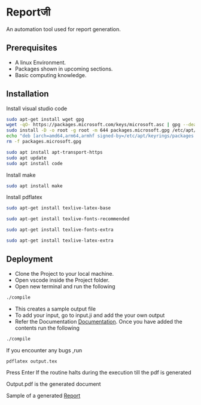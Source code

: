 
# Reportजी

An automation tool used for report generation.


## Prerequisites

- A linux Environment.
- Packages shown in upcoming sections.
- Basic computing knowledge.
## Installation

Install visual studio code

```bash
sudo apt-get install wget gpg
wget -qO- https://packages.microsoft.com/keys/microsoft.asc | gpg --dearmor > packages.microsoft.gpg
sudo install -D -o root -g root -m 644 packages.microsoft.gpg /etc/apt/keyrings/packages.microsoft.gpg
echo "deb [arch=amd64,arm64,armhf signed-by=/etc/apt/keyrings/packages.microsoft.gpg] https://packages.microsoft.com/repos/code stable main" |sudo tee /etc/apt/sources.list.d/vscode.list > /dev/null
rm -f packages.microsoft.gpg
```

```bash
sudo apt install apt-transport-https
sudo apt update
sudo apt install code 
```

Install make

```bash
sudo apt install make
```

Install pdflatex

```bash
sudo apt-get install texlive-latex-base

sudo apt-get install texlive-fonts-recommended

sudo apt-get install texlive-fonts-extra

sudo apt-get install texlive-latex-extra

```


## Deployment

- Clone the Project to your local machine.
- Open vscode inside the Project folder.
- Open new terminal and run the following 

```bash
./compile 
```

- This creates a sample output file
- To add your input, go to input.ji and add the your own output
- Refer the Documentation [Documentation](https://drive.google.com/file/d/1GwvHjS6z90OTkl6ZzwOYGQAeSDkVQKI0/view?usp=sharing).
Once you have added the contents run the following
```bash
./compile 
```
If you encounter any bugs ,run   
```bash
pdflatex output.tex
```
Press Enter If the routine halts during the execution till the pdf is generated

Output.pdf is the generated document

Sample of a generated [Report](https://drive.google.com/file/d/1a82tV2CoRL1vR1MRJEJD33zP4bTEAr_W/view?usp=sharing)

